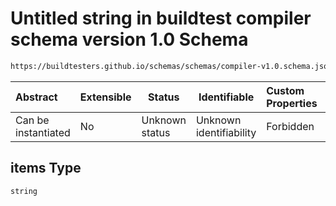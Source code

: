 # Untitled string in buildtest compiler schema version 1.0 Schema

```txt
https://buildtesters.github.io/schemas/schemas/compiler-v1.0.schema.json#/properties/module/items
```




| Abstract            | Extensible | Status         | Identifiable            | Custom Properties | Additional Properties | Access Restrictions | Defined In                                                                             |
| :------------------ | ---------- | -------------- | ----------------------- | :---------------- | --------------------- | ------------------- | -------------------------------------------------------------------------------------- |
| Can be instantiated | No         | Unknown status | Unknown identifiability | Forbidden         | Allowed               | none                | [compiler-v1.0.schema.json\*](../out/compiler-v1.0.schema.json "open original schema") |

## items Type

`string`
